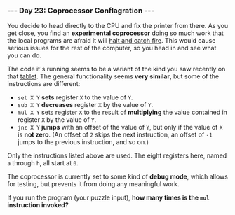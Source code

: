 ### --- Day 23: Coprocessor Conflagration ---

You decide to head directly to the CPU and fix the printer from there. As
you get close, you find an **experimental coprocessor** doing so much work that
the local programs are afraid it will [halt and catch fire](https://en.wikipedia.org/wiki/Halt_and_Catch_Fire). This would cause
serious issues for the rest of the computer, so you head in and see what
you can do.

The code it's running seems to be a variant of the kind you saw recently on
that [tablet](https://adventofcode.com/2017/day/18). The general functionality seems **very similar**, but some of the
instructions are different:

- `set X Y` **sets** register `X` to the value of `Y`.
- `sub X Y` **decreases** register `X` by the value of `Y`.
- `mul X Y` sets register `X` to the result of **multiplying** the value
contained in register `X` by the value of `Y`.
- `jnz X Y` **jumps** with an offset of the value of `Y`, but only if the value
of `X` is **not zero**. (An offset of `2` skips the next instruction, an
offset of `-1` jumps to the previous instruction, and so on.)

Only the instructions listed above are used. The eight registers here,
named `a` through `h`, all start at `0`.

The coprocessor is currently set to some kind of **debug mode**, which allows
for testing, but prevents it from doing any meaningful work.

If you run the program (your puzzle input), **how many times is the `mul`
instruction invoked?**
